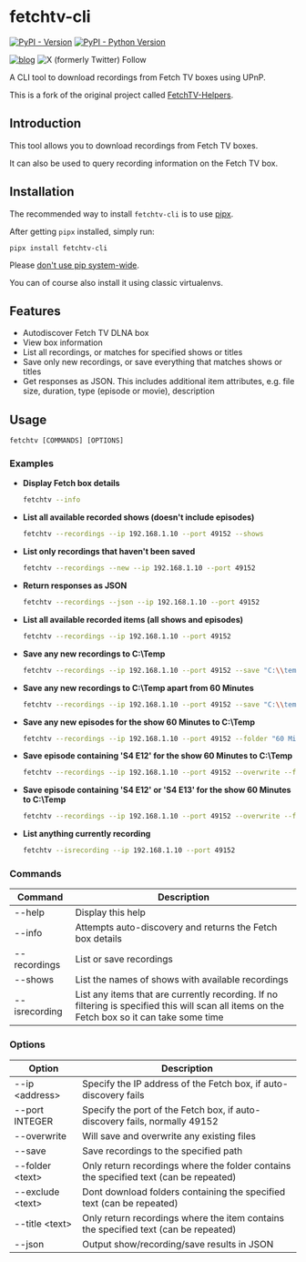 # fetchtv-cli

[![PyPI - Version](https://img.shields.io/pypi/v/fetchtv-cli.svg)](https://pypi.org/project/fetchtv-cli)
[![PyPI - Python Version](https://img.shields.io/pypi/pyversions/fetchtv-cli.svg)](https://pypi.org/project/fetchtv-cli)

[![blog](https://img.shields.io/badge/blog-Nerd%20stuff-blue)](https://blog.lucid.net.au/category/nerd-stuff/)
![X (formerly Twitter) Follow](https://img.shields.io/twitter/follow/lingfish)

A CLI tool to download recordings from Fetch TV boxes using UPnP.

This is a fork of the original project called [FetchTV-Helpers](https://github.com/jinxo13/FetchTV-Helpers).

## Introduction

This tool allows you to download recordings from Fetch TV boxes.

It can also be used to query recording information on the Fetch TV box.

## Installation

The recommended way to install `fetchtv-cli` is to use [pipx](https://pipx.pypa.io/stable/).

After getting `pipx` installed, simply run:

```console
pipx install fetchtv-cli
```

Please [don't use pip system-wide](https://docs.python.org/3.11/installing/index.html#installing-into-the-system-python-on-linux).

You can of course also install it using classic virtualenvs.

## Features

* Autodiscover Fetch TV DLNA box
* View box information
* List all recordings, or matches for specified shows or titles
* Save only new recordings, or save everything that matches shows or titles
* Get responses as JSON. This includes additional item attributes, e.g. file size, duration, type (episode or movie),
  description

## Usage

```
fetchtv [COMMANDS] [OPTIONS]
```

### Examples

* **Display Fetch box details**
  ```bash
  fetchtv --info
  
* **List all available recorded shows (doesn't include episodes)**
  ```bash
  fetchtv --recordings --ip 192.168.1.10 --port 49152 --shows

* **List only recordings that haven't been saved**
  ```bash
  fetchtv --recordings --new --ip 192.168.1.10 --port 49152

* **Return responses as JSON**
  ```bash
  fetchtv --recordings --json --ip 192.168.1.10 --port 49152

* **List all available recorded items (all shows and episodes)**
  ```bash
  fetchtv --recordings --ip 192.168.1.10 --port 49152

* **Save any new recordings to C:\\Temp**
  ```bash
  fetchtv --recordings --ip 192.168.1.10 --port 49152 --save "C:\\temp"

* **Save any new recordings to C:\\Temp apart from 60 Minutes**
  ```bash
  fetchtv --recordings --ip 192.168.1.10 --port 49152 --save "C:\\temp" --exclude "60 Minutes"

* **Save any new episodes for the show 60 Minutes to C:\\Temp**
  ```bash
  fetchtv --recordings --ip 192.168.1.10 --port 49152 --folder "60 Minutes" --save "C:\\temp"

* **Save episode containing 'S4 E12' for the show 60 Minutes to C:\\Temp**
  ```bash
  fetchtv --recordings --ip 192.168.1.10 --port 49152 --overwrite --folder "60 Minutes" --title "S4 E12" --save "C:\\temp"

* **Save episode containing 'S4 E12' or 'S4 E13' for the show 60 Minutes to C:\\Temp**
  ```bash
  fetchtv --recordings --ip 192.168.1.10 --port 49152 --overwrite --folder "60 Minutes" --title "S4 E12, S4 E13" --save "C:\\temp"

* **List anything currently recording** 
  ```bash
  fetchtv --isrecording --ip 192.168.1.10 --port 49152

### Commands

| Command       | Description                                                                                                                                  |
|---------------|----------------------------------------------------------------------------------------------------------------------------------------------|
| --help        | Display this help                                                                                                                            |
| --info        | Attempts auto-discovery and returns the Fetch box details                                                                                    |
| --recordings  | List or save recordings                                                                                                                      |
| --shows       | List the names of shows with available recordings                                                                                            |
| --isrecording | List any items that are currently recording. If no filtering is specified this will scan all items on the Fetch box so it can take some time |


### Options

| Option             | Description                                                                           |
|--------------------|---------------------------------------------------------------------------------------|
| --ip \<address\>   | Specify the IP address of the Fetch box, if auto-discovery fails                      |
| --port INTEGER     | Specify the port of the Fetch box, if auto-discovery fails, normally 49152            |
| --overwrite        | Will save and overwrite any existing files                                            |
| --save <path>      | Save recordings to the specified path                                                 |
| --folder <text\>   | Only return recordings where the folder contains the specified text (can be repeated) |
| --exclude \<text\> | Dont download folders containing the specified text (can be repeated)                 |
| --title \<text\>   | Only return recordings where the item contains the specified text (can be repeated)   |
| --json             | Output show/recording/save results in JSON                                            |